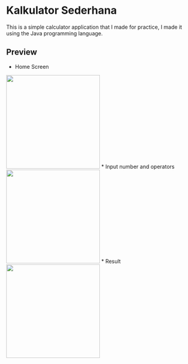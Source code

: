 # Kalkulator Sederhana
  This is a simple calculator application that I made for practice, I made it using the Java programming language.
  
## Preview  
* Home Screen
<img src="https://user-images.githubusercontent.com/37680589/66936312-ae6a2380-f067-11e9-8725-22f48211fb6f.jpg" width="250">
* Input number and operators
<img src="https://user-images.githubusercontent.com/37680589/66936326-b3c76e00-f067-11e9-981e-17809e2ae224.jpg" width="250">
* Result
<img src="https://user-images.githubusercontent.com/37680589/66936333-b629c800-f067-11e9-8ec8-3300e46a8b23.jpg" width="250">

